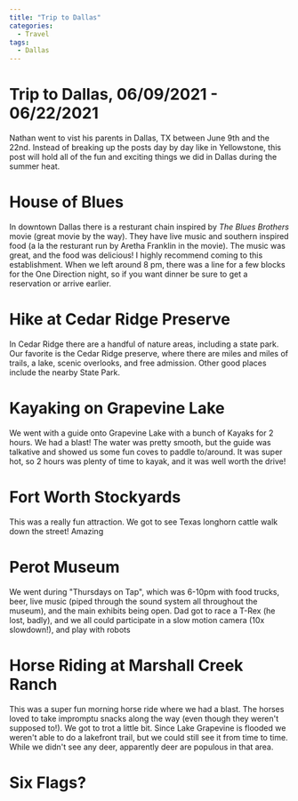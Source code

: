 ```yaml
---
title: "Trip to Dallas"
categories:
  - Travel
tags:
  - Dallas
---
```


# Trip to Dallas, 06/09/2021 - 06/22/2021
Nathan went to vist his parents in Dallas, TX between June 9th and the 22nd. Instead of breaking up the posts day by day like in Yellowstone, this post will hold all of the fun and exciting things we did in Dallas during the summer heat.

# House of Blues
In downtown Dallas there is a resturant chain inspired by _The Blues Brothers_ movie (great movie by the way). They have live music and southern inspired food (a la the resturant run by Aretha Franklin in the movie). The music was great, and the food was delicious! I highly recommend coming to this establishment. When we left around 8 pm, there was a line for a few blocks for the One Direction night, so if you want dinner be sure to get a reservation or arrive earlier.

# Hike at Cedar Ridge Preserve
In Cedar Ridge there are a handful of nature areas, including a state park. Our favorite is the Cedar Ridge preserve, where there are miles and miles of trails, a lake, scenic overlooks, and free admission. Other good places include the nearby State Park.

# Kayaking on Grapevine Lake
We went with a guide onto Grapevine Lake with a bunch of Kayaks for 2 hours. We had a blast! The water was pretty smooth, but the guide was talkative and showed us some fun coves to paddle to/around. It was super hot, so 2 hours was plenty of time to kayak, and it was well worth the drive!

# Fort Worth Stockyards
This was a really fun attraction. We got to see Texas longhorn cattle walk down the street! Amazing

# Perot Museum
We went during "Thursdays on Tap", which was 6-10pm with food trucks, beer, live music (piped through the sound system all throughout the museum), and the main exhibits being open. Dad got to race a T-Rex (he lost, badly), and we all could participate in a slow motion camera (10x slowdown!), and play with robots

# Horse Riding at Marshall Creek Ranch
This was a super fun morning horse ride where we had a blast. The horses loved to take impromptu snacks along the way (even though they weren't supposed to!). We got to trot a little bit. Since Lake Grapevine is flooded we weren't able to do a lakefront trail, but we could still see it from time to time. While we didn't see any deer, apparently deer are populous in that area.

# Six Flags?

